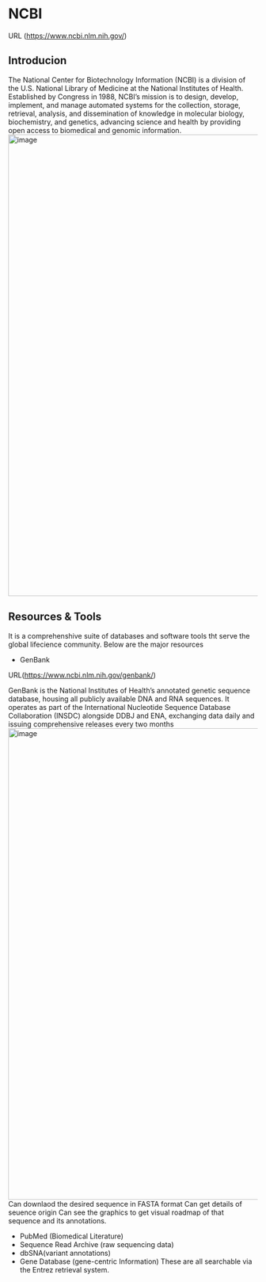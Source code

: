 # NCBI
URL (https://www.ncbi.nlm.nih.gov/)
## Introducion 
The National Center for Biotechnology Information (NCBI) is a division of the U.S. National Library of Medicine at the National Institutes of Health. Established by Congress in 1988, NCBI’s mission is to design, develop, implement, and manage automated systems for the collection, storage, retrieval, analysis, and dissemination of knowledge in molecular biology, biochemistry, and genetics, advancing science and health by providing open access to biomedical and genomic information.  
<img width="1814" height="932" alt="image" src="https://github.com/user-attachments/assets/987c6470-7582-470c-9026-f81fc70d2115" />
 
## Resources & Tools
It is a comprehenshive suite of databases and software tools tht serve the global lifecience community. Below are the major resources
* GenBank
  
URL(https://www.ncbi.nlm.nih.gov/genbank/)

GenBank is the National Institutes of Health’s annotated genetic sequence database, housing all publicly available DNA and RNA sequences. It operates as part of the International Nucleotide Sequence Database Collaboration (INSDC) alongside DDBJ and ENA, exchanging data daily and issuing comprehensive releases every two months
<img width="1859" height="952" alt="image" src="https://github.com/user-attachments/assets/cc668a37-b00e-44d2-a4df-2c9fe59b88c0" />
Can downlaod the desired sequence in FASTA format
Can get details of seuence origin
Can see the graphics to get visual roadmap of that sequence and its annotations.

* PubMed (Biomedical Literature)
* Sequence Read Archive (raw sequencing data)
* dbSNA(variant annotations)
* Gene Database  (gene-centric Information)
These are all searchable via the Entrez retrieval system.
